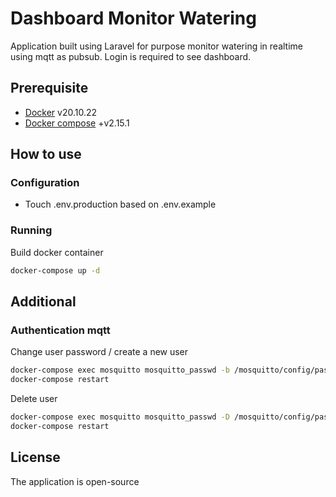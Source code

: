 # Dashboard Monitor Watering
Application built using Laravel for purpose monitor watering in realtime using mqtt as pubsub.
Login is required to see dashboard.

## Prerequisite
- [Docker](https://www.docker.com/) v20.10.22
- [Docker compose](https://docs.docker.com/compose/) +v2.15.1

## How to use

### Configuration
- Touch .env.production based on .env.example

### Running
Build docker container
```bash
docker-compose up -d
```

## Additional
### Authentication mqtt
Change user password / create a new user
```bash
docker-compose exec mosquitto mosquitto_passwd -b /mosquitto/config/password.txt admin password
docker-compose restart
```

Delete user
```bash
docker-compose exec mosquitto mosquitto_passwd -D /mosquitto/config/password.txt user
docker-compose restart
```

## License
The application is open-source
